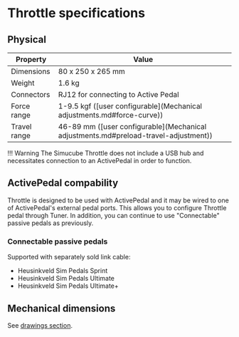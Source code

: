 # Throttle specifications

## Physical

| Property          | Value                                                                                 |
| ----------------- | ------------------------------------------------------------------------------------- |
| Dimensions        | 80 x 250 x 265 mm                                                                     |
| Weight            | 1.6 kg                                                                                |
| Connectors        | RJ12 for connecting to Active Pedal                                                   |
| Force range       | 1-9.5 kgf ([user configurable](Mechanical adjustments.md#force-curve))                |
| Travel range      | 46-89 mm ([user configurable](Mechanical adjustments.md#preload-travel-adjustment))   |


!!! Warning
    The Simucube Throttle does not include a USB hub and necessitates connection to an ActivePedal in order to function.

## ActivePedal compability

Throttle is designed to be used with ActivePedal and it may be wired to one of ActivePedal's external pedal ports. This allows you to configure Throttle pedal through Tuner. In addition, you can continue to use "Connectable" passive pedals as previously. 

### Connectable passive pedals

Supported with separately sold link cable:

* Heusinkveld Sim Pedals Sprint
* Heusinkveld Sim Pedals Ultimate
* Heusinkveld Sim Pedals Ultimate+

## Mechanical dimensions

See [drawings section](Drawings.md).

